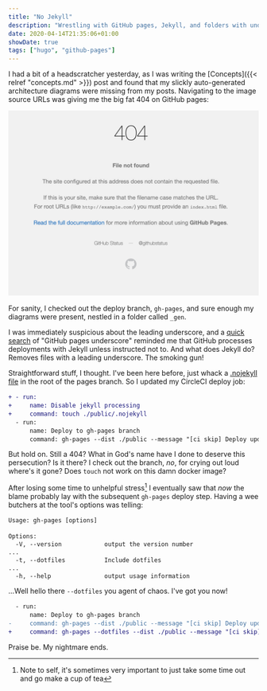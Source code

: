 ```yaml
---
title: "No Jekyll"
description: "Wrestling with GitHub pages, Jekyll, and folders with underscores."
date: 2020-04-14T21:35:06+01:00
showDate: true
tags: ["hugo", "github-pages"]
---
```


I had a bit of a headscratcher yesterday, as I was writing the [Concepts]({{< relref "concepts.md" >}})
post and found that my slickly auto-generated architecture diagrams were missing from my posts. Navigating
to the image source URLs was giving me the big fat 404 on GitHub pages:

![GitHub pages 404](/github-pages-404.jpg)

For sanity, I checked out the deploy branch, `gh-pages`, and sure enough my diagrams were present,
nestled in a folder called `_gen`.

I was immediately suspicious about the leading underscore, and a [quick search][jekyll-underscore] of
"GitHub pages underscore" reminded me that GitHub processes deployments with Jekyll unless instructed
not to. And what does Jekyll do? Removes files with a leading underscore. The smoking gun!

[jekyll-underscore]: https://github.community/t5/GitHub-Pages/Cannot-access-underscore-folder-file-with-nojekyll/td-p/36087

Straightforward stuff, I thought. I've been here before, just whack a [.nojekyll file][no-jekyll] in
the root of the pages branch. So I updated my CircleCI deploy job:

[no-jekyll]: https://github.blog/2009-12-29-bypassing-jekyll-on-github-pages/

```diff
+ - run:
+     name: Disable jekyll processing
+     command: touch ./public/.nojekyll
  - run:
      name: Deploy to gh-pages branch
      command: gh-pages --dist ./public --message "[ci skip] Deploy updates"
```

But hold on. Still a 404? What in God's name have I done to deserve this persecution? Is it there? I
check out the branch, _no_, for crying out loud where's it gone? Does `touch` not work on this damn
docker image?

After losing some time to unhelpful stress[^1] I eventually saw that _now_ the blame probably lay with
the subsequent `gh-pages` deploy step. Having a wee butchers at the tool's options was telling:

[^1]: Note to self, it's sometimes very important to just take some time out and go make a cup of tea

<!-- markdownlint-disable fenced-code-language -->
```
Usage: gh-pages [options]

Options:
  -V, --version            output the version number
...
  -t, --dotfiles           Include dotfiles
...
  -h, --help               output usage information
```
<!-- markdownlint-enable fenced-code-language -->

...Well hello there `--dotfiles` you agent of chaos. I've got you now!

```diff
  - run:
      name: Deploy to gh-pages branch
-     command: gh-pages --dist ./public --message "[ci skip] Deploy updates"
+     command: gh-pages --dotfiles --dist ./public --message "[ci skip] Deploy updates"
```

Praise be. My nightmare ends.
